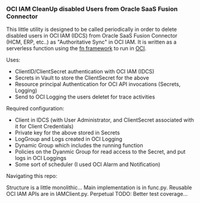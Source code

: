 ### OCI IAM CleanUp disabled Users from Oracle SaaS Fusion Connector

This little utility is designed to be called periodically in order to delete disabled users in OCI IAM (IDCS) from Oracle SaaS Fusion Connector (HCM, ERP, etc..) as "Authoritative Sync" in OCI IAM. It is written as a serverless function using the [fn framework](https://fnproject.io/) to run in [OCI](https://cloud.oracle.com/). 

Uses:

* ClientID/ClientSecret authentication with OCI IAM (IDCS)
* Secrets in Vault to store the ClientSecret for the above
* Resource principal Authentication for OCI API invocations (Secrets, Logging)
* Send to OCI Logging the users deletet for trace activities

Required configuration:

* Client in IDCS (with User Administrator, and ClientSecret associated with it for Client Credentials)
* Private key for the above stored in Secrets
* LogGroup and Logs created in OCI Logging
* Dynamic Group which includes the running function
* Policies on the Dyanmic Group for read access to the Secret, and put logs in OCI Loggings
* Some sort of scheduler (I used OCI Alarm and Notification)


Navigating this repo:

Structure is a little monolithic... Main implementation is in func.py. Reusable OCI IAM APIs are in IAMClient.py. 
Perpetual TODO: Better test coverage...
